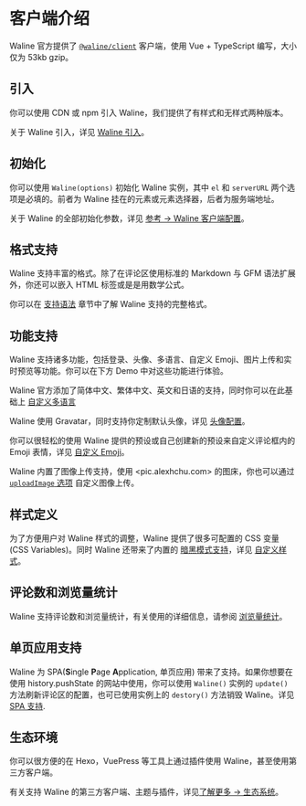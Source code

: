 # 客户端介绍

Waline 官方提供了 [`@waline/client`](https://www.npmjs.com/package/@waline/client) 客户端，使用 Vue + TypeScript 编写，大小仅为 53kb gzip。

## 引入

你可以使用 CDN 或 npm 引入 Waline，我们提供了有样式和无样式两种版本。

关于 Waline 引入，详见 [Waline 引入](./import.md)。

## 初始化

你可以使用 `Waline(options)` 初始化 Waline 实例，其中 `el` 和 `serverURL` 两个选项是必填的。前者为 Waline 挂在的元素或元素选择器，后者为服务端地址。

关于 Waline 的全部初始化参数，详见 [参考 → Waline 客户端配置](../../reference/client.md)。

## 格式支持

Waline 支持丰富的格式。除了在评论区使用标准的 Markdown 与 GFM 语法扩展外，你还可以嵌入 HTML 标签或是是用数学公式。

你可以在 [支持语法](./syntax.md) 章节中了解 Waline 支持的完整格式。

## 功能支持

Waline 支持诸多功能，包括登录、头像、多语言、自定义 Emoji、图片上传和实时预览等功能。你可以在下方 Demo 中对这些功能进行体验。

Waline 官方添加了简体中文、繁体中文、英文和日语的支持，同时你可以在此基础上 [自定义多语言](./i18n.md)

Waline 使用 Gravatar，同时支持你定制默认头像，详见 [头像配置](./avatar.md)。

你可以很轻松的使用 Waline 提供的预设或自己创建新的预设来自定义评论框内的 Emoji 表情，详见 [自定义 Emoji](./emoji.md)。

Waline 内置了图像上传支持，使用 <pic.alexhchu.com> 的图床，你也可以通过 [`uploadImage` 选项](../../reference/client.md#uploadimage) 自定义图像上传。

## 样式定义

为了方便用户对 Waline 样式的调整，Waline 提供了很多可配置的 CSS 变量 (CSS Variables)。同时 Waline 还带来了内置的 [暗黑模式支持](../../reference/client.md#dark)，详见 [自定义样式](./style.md)。

## 评论数和浏览量统计

Waline 支持评论数和浏览量统计，有关使用的详细信息，请参阅 [浏览量统计](./count.md)。

## 单页应用支持

Waline 为 SPA(**S**ingle **P**age **A**pplication, 单页应用) 带来了支持。如果你想要在使用 history.pushState 的网站中使用，你可以使用 `Waline()` 实例的 `update()` 方法刷新评论区的配置，也可已使用实例上的 `destory()` 方法销毁 Waline。详见 [SPA 支持](./spa.md).

## 生态环境

你可以很方便的在 Hexo，VuePress 等工具上通过插件使用 Waline，甚至使用第三方客户端。

有关支持 Waline 的第三方客户端、主题与插件，详见[了解更多 → 生态系统](../../advanced/ecosystem.md)。
